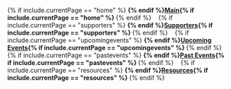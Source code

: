 
{% if include.currentPage == "home" %} <strong> {% endif %}[Main](index){% if include.currentPage == "home" %} </strong> {% endif %}
&nbsp;&nbsp;
{% if include.currentPage == "supporters" %} <strong> {% endif %}[Supporters](supporters){% if include.currentPage == "supporters" %} </strong> {% endif %}
&nbsp;&nbsp;
{% if include.currentPage == "upcomingevents" %} <strong> {% endif %}[Upcoming Events](upcomingevents){% if include.currentPage == "upcomingevents" %} </strong> {% endif %}
&nbsp;&nbsp;
{% if include.currentPage == "pastevents" %} <strong> {% endif %}[Past Events](pastevents){% if include.currentPage == "pastevents" %} </strong> {% endif %}
&nbsp;&nbsp;
{% if include.currentPage == "resources" %} <strong> {% endif %}[Resources](resources){% if include.currentPage == "resources" %} </strong> {% endif %}
